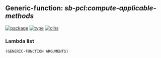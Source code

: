 ## Generic-function: ***sb-pcl:compute-applicable-methods***
[![package](https://img.shields.io/badge/Package-SB--PCL-5f9ea0.svg?style=social&colorA=999999)](../) [![type](https://img.shields.io/badge/Type-Generic--Function-5f9ea0.svg?style=social&colorA=999999)](../#generic-function) [![clhs](https://img.shields.io/badge/CLHS-COMPUTE--APPLICABLE--METHODS-5f9ea0.svg?style=social&colorA=999999)](http://www.lispworks.com/documentation/HyperSpec/Body/f_comput.htm) 
### Lambda list
```
(GENERIC-FUNCTION ARGUMENTS)
```
